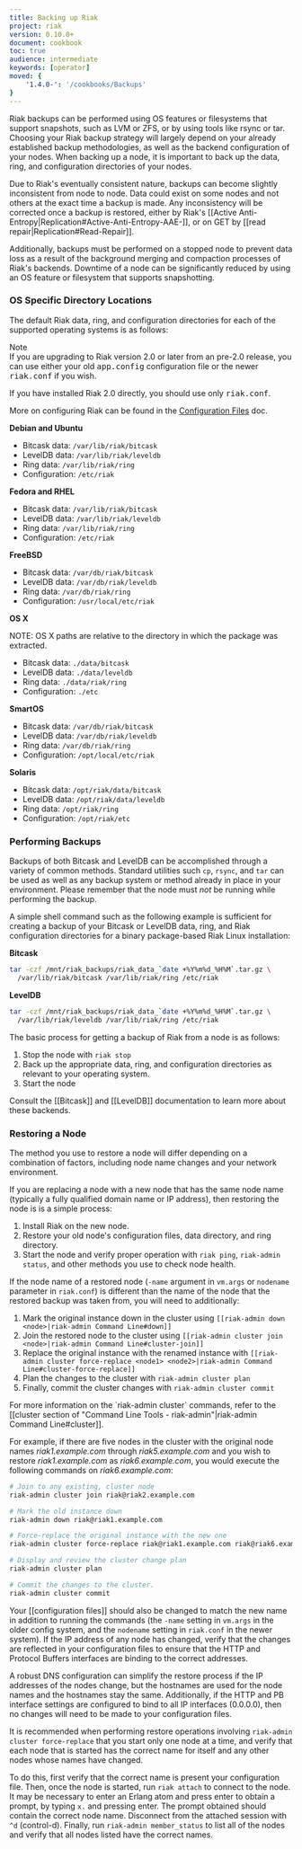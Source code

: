 ```yaml
---
title: Backing up Riak
project: riak
version: 0.10.0+
document: cookbook
toc: true
audience: intermediate
keywords: [operator]
moved: {
    '1.4.0-': '/cookbooks/Backups'
}
---
```


Riak backups can be performed using OS features or filesystems that support snapshots, such as LVM or ZFS, or by using tools like rsync or tar. Choosing your Riak backup strategy will largely depend on your already established backup methodologies, as well as the backend configuration of your nodes. When backing up a node, it is important to back up the data, ring, and configuration directories of your nodes.

Due to Riak's eventually consistent nature, backups can become slightly inconsistent from node to node. Data could exist on some nodes and not others at the exact time a backup is made. Any inconsistency will be corrected once a backup is restored, either by Riak's [[Active Anti-Entropy|Replication#Active-Anti-Entropy-AAE-]], or on GET by [[read repair|Replication#Read-Repair]].

Additionally, backups must be performed on a stopped node to prevent data loss as a result of the background merging and compaction processes of Riak's backends. Downtime of a node can be significantly reduced by using an OS feature or filesystem that supports snapshotting.

### OS Specific Directory Locations

The default Riak data, ring, and configuration directories for each of
the supported operating systems is as follows:

<div class="note">
<div class="title">Note</div>
If you are upgrading to Riak version 2.0 or later from an pre-2.0 release, you can use either your old <tt>app.config</tt> configuration file or the newer <tt>riak.conf</tt> if you wish.
 
If you have installed Riak 2.0 directly, you should use only <tt>riak.conf</tt>.
 
More on configuring Riak can be found in the <a href="/latest/ops/advanced/configs/configuration-files">Configuration Files</a> doc.
</div>

**Debian and Ubuntu**

* Bitcask data: `/var/lib/riak/bitcask`
* LevelDB data: `/var/lib/riak/leveldb`
* Ring data: `/var/lib/riak/ring`
* Configuration: `/etc/riak`

**Fedora and RHEL**

* Bitcask data: `/var/lib/riak/bitcask`
* LevelDB data: `/var/lib/riak/leveldb`
* Ring data: `/var/lib/riak/ring`
* Configuration: `/etc/riak`

**FreeBSD**

* Bitcask data: `/var/db/riak/bitcask`
* LevelDB data: `/var/db/riak/leveldb`
* Ring data: `/var/db/riak/ring`
* Configuration: `/usr/local/etc/riak`

**OS X**

NOTE: OS X paths are relative to the directory in which the
package was extracted.

* Bitcask data: `./data/bitcask`
* LevelDB data: `./data/leveldb`
* Ring data: `./data/riak/ring`
* Configuration: `./etc`

**SmartOS**

* Bitcask data: `/var/db/riak/bitcask`
* LevelDB data: `/var/db/riak/leveldb`
* Ring data: `/var/db/riak/ring`
* Configuration: `/opt/local/etc/riak`

**Solaris**

* Bitcask data: `/opt/riak/data/bitcask`
* LevelDB data: `/opt/riak/data/leveldb`
* Ring data: `/opt/riak/ring`
* Configuration: `/opt/riak/etc`

### Performing Backups

Backups of both Bitcask and LevelDB can be accomplished through a variety of common methods. Standard utilities such `cp`, `rsync`, and `tar` can be used as well as any backup system or method already in place in your environment.  Please remember that the node must *not* be running while performing the backup.

A simple shell command such as the following example is sufficient for creating a backup of your Bitcask or LevelDB data, ring, and Riak configuration directories for a binary package-based Riak Linux installation:

**Bitcask**

```bash
tar -czf /mnt/riak_backups/riak_data_`date +%Y%m%d_%H%M`.tar.gz \
  /var/lib/riak/bitcask /var/lib/riak/ring /etc/riak
```

**LevelDB**

```bash
tar -czf /mnt/riak_backups/riak_data_`date +%Y%m%d_%H%M`.tar.gz \
  /var/lib/riak/leveldb /var/lib/riak/ring /etc/riak
```

The basic process for getting a backup of Riak from a node is as follows:

1. Stop the node with `riak stop`
2. Back up the appropriate data, ring, and configuration directories as
   relevant to your operating system.
3. Start the node

Consult the [[Bitcask]] and [[LevelDB]] documentation to learn more about these backends.

### Restoring a Node

The method you use to restore a node will differ depending on a combination
of factors, including node name changes and your network environment.

If you are replacing a node with a new node that has the same node name
(typically a fully qualified domain name or IP address), then restoring the
node is is a simple process:

1. Install Riak on the new node.
2. Restore your old node's configuration files, data directory, and ring directory.
3. Start the node and verify proper operation with `riak ping`, `riak-admin status`, and other methods you use to check node health.

If the node name of a restored node (`-name` argument in `vm.args` or `nodename` parameter in `riak.conf`) is different than the name of the node that the restored backup was taken from, you will need to additionally:

1. Mark the original instance down in the cluster using `[[riak-admin down <node>|riak-admin Command Line#down]]`
2. Join the restored node to the cluster using `[[riak-admin cluster join <node>|riak-admin Command Line#cluster-join]]`
3. Replace the original instance with the renamed instance with `[[riak-admin cluster force-replace <node1> <node2>|riak-admin Command Line#cluster-force-replace]]`
4. Plan the changes to the cluster with `riak-admin cluster plan`
5. Finally, commit the cluster changes with `riak-admin cluster commit`

<div class="info">
For more information on the `riak-admin cluster` commands, refer to the
[[cluster section of "Command Line Tools - riak-admin"|riak-admin Command Line#cluster]].
</div>

For example, if there are five nodes in the cluster with the original node
names *riak1.example.com* through *riak5.example.com* and you wish to restore
*riak1.example.com* as *riak6.example.com*, you would execute the following
commands on *riak6.example.com*:


```bash
# Join to any existing, cluster node
riak-admin cluster join riak@riak2.example.com

# Mark the old instance down
riak-admin down riak@riak1.example.com

# Force-replace the original instance with the new one
riak-admin cluster force-replace riak@riak1.example.com riak@riak6.example.com

# Display and review the cluster change plan
riak-admin cluster plan

# Commit the changes to the cluster.
riak-admin cluster commit
```

Your [[configuration files]] should also be changed to match the new name in addition to running the commands (the `-name` setting in `vm.args` in the older config system, and the `nodename` setting in `riak.conf` in the newer system). If the IP address of any node has changed, verify that the changes are reflected in your configuration files to ensure that the HTTP and Protocol Buffers interfaces are binding to the correct addresses.

A robust DNS configuration can simplify the restore process if the IP addresses
of the nodes change, but the hostnames are used for the node names and the hostnames stay the same. Additionally, if the HTTP and PB interface settings are configured to bind to all IP interfaces (0.0.0.0), then no changes will need to be made to your configuration files.

It is recommended when performing restore operations involving `riak-admin cluster force-replace` that you start only one node at a time, and verify that each node that is started has the correct name for itself and any other nodes whose names have changed.

To do this, first verify that the correct name is present your configuration file. Then, once the node is started, run `riak attach` to connect to the node.
It may be necessary to enter an Erlang atom and press enter to obtain a prompt,
by typing `x.` and pressing enter. The prompt obtained should contain the
correct node name. Disconnect from the attached session with `^d` (control-d).
Finally, run `riak-admin member_status` to list all of the nodes and verify
that all nodes listed have the correct names.
